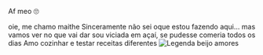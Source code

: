 Af meo 🙄

oie, me chamo maithe 
 Sinceramente não sei oque estou fazendo aqui... mas vamos ver no que vai dar
sou viciada em açaí, se pudesse comeria todos os dias 
Amo cozinhar e testar receitas diferentes
![Legenda beijo amores](https://media1.tenor.com/m/8NjFaJb22REAAAAC/maria-jose-maria-cururu.gif)
